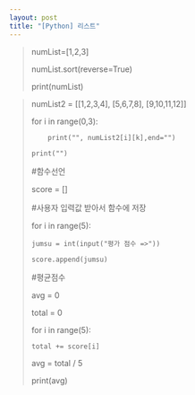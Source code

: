 ```yaml
---
layout: post
title: "[Python] 리스트"
---
```

> numList=[1,2,3]
> 
> numList.sort(reverse=True)
> 
> print(numList)


> numList2 = [[1,2,3,4], [5,6,7,8], [9,10,11,12]]
> 
> 
> for i in range(0,3):
> 
>         print("", numList2[i][k],end="")
> 
>     print("")
> 
> #함수선언
> 
> score = []
> 
> #사용자 입력값 받아서 함수에 저장
> 
> for i in range(5):
> 
>     jumsu = int(input("평가 점수 =>"))
> 
>     score.append(jumsu)
> 
> #평균점수
> 
> avg = 0
> 
> total = 0
> 
> for i in range(5):
> 
>     total += score[i]
> 
> avg = total / 5
> 
> 
> print(avg)
> 